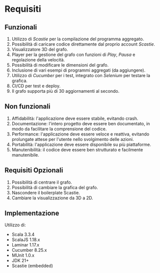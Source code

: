 
# Requisiti

## Funzionali

1. Utilizzo di *Scastie* per la compilazione del programma aggregato.
2. Possibilità di caricare codice direttamente dal proprio account *Scastie*.
3. Visualizzatore 3D del grafo.
4. Player per la gestione del grafo con funzioni di *Play*, *Pausa* e regolazione della velocità.
5. Possibilità di modificare le dimensioni del grafo.
6. Inclusione di vari esempi di programmi aggregati (da aggiungere).
7. Utilizzo di *Cucumber* per i test, integrato con *Selenium* per testare la grafica.
8. CI/CD per test e deploy.
9. Il grafo supporta più di 30 aggiornamenti al secondo.

## Non funzionali

1. Affidabilità: l'applicazione deve essere stabile, evitando crash.
2. Documentazione: l'intero progetto deve essere ben documentato, in modo da facilitare la comprensione del codice.
3. Performance: l'applicazione deve essere veloce e reattiva, evitando prolungate attese per l'utente nello svolgimento delle azioni.
4. Portabilità: l'applicazione deve essere disponibile su più piattaforme.
5. Manutenibilità: il codice deve essere ben strutturato e facilmente manutenibile.

## Requisiti Opzionali

1. Possibilità di centrare il grafo.
2. Possibilità di cambiare la grafica del grafo.
3. Nascondere il boilerplate Scastie.
4. Cambiare la visualizzazione da 3D a 2D.

## Implementazione

Utilizzo di:

- Scala 3.3.4
- ScalaJS 1.18.x
- Laminar 1.17.x
- Cucumber 8.25.x
- MUnit 1.0.x
- JDK 21+
- Scastie (embedded)
